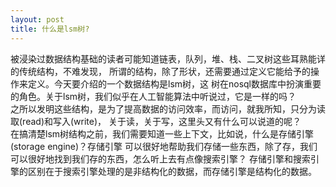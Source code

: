 ```yaml
---
layout: post
title: 什么是lsm树?
---
```

被浸染过数据结构基础的读者可能知道链表，队列，堆、栈、二叉树这些耳熟能详的传统结构，不难发现，
所谓的结构，除了形状，还需要通过定义它能给予的操作来定义。今天要介绍的一个数据结构是lsm树，这
树在nosql数据库中扮演重要的角色。关于lsm树，我们似乎在人工智能算法中听说过，它是一样的吗？  
之所以发明这些结构，是为了提高数据的访问效率，而访问，就我所知，只分为读取(read)和写入(write)，
关于读，关于写，这里头又有什么可以说道的呢？  
在搞清楚lsm树结构之前，我们需要知道一些上下文，比如说，什么是存储引擎(storage engine)？存储引擎
可以很好地帮助我们存储一些东西，除了存，我们可以很好地找到我们存的东西，怎么听上去有点像搜索引擎？
存储引擎和搜索引擎的区别在于搜索引擎处理的是非结构化的数据，而存储引擎是结构化的数据。
